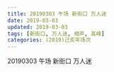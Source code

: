 ```yaml
---
title: 20190303 午场 新街口 万人迷
date: 2019-03-03
updated: 2019-03-03
tags: [新街口, 万人迷, 相声, 高峰]
categories: (2019)己亥年场次
---
```

20190303 午场 新街口 万人迷



